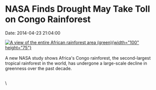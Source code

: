 NASA Finds Drought May Take Toll on Congo Rainforest
====================================================

Date: 2014-04-23 21:04:00

[![A view of the entire African rainforest area
(green)](http://www.jpl.nasa.gov/images/earth/africa/20140423/earth20140423-226.jpg){width="100"
height="75"}](http://www.jpl.nasa.gov/news/news.cfm?release=2014-124&rn=news.xml&rst=4119)\
\
A new NASA study shows Africa\'s Congo rainforest, the second-largest
tropical rainforest in the world, has undergone a large-scale decline in
greenness over the past decade.

\
\
